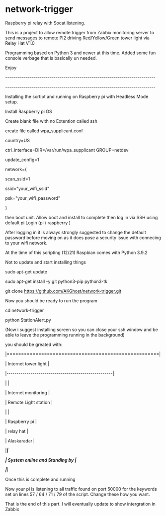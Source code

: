 # network-trigger
Raspberry pi relay with Socat listening.

This is a project to allow remote trigger from Zabbix monitoring server to send messages to remote PI2 driving Red/Yellow/Green tower light via Relay Hat V1.0  </p>
Programming based on Python 3 and newer at this time. Added some fun console verbage that is basically un needed.   </p>
Enjoy </p>

--------------------------------------------------------------------------- </p>
--------------------------------------------------------------------------- </p>
Installing the scrtipt and running on Raspberry pi with Headless Mode setup.</p>
</p>
Install Raspberry pi OS</p>
Create blank file with no Extention called ssh </p> 
create file called wpa_supplicant.conf </p>

country=US</p>
ctrl_interface=DIR=/var/run/wpa_supplicant GROUP=netdev</p>
update_config=1</p>

network={</p>
scan_ssid=1</p>
ssid="your_wifi_ssid"</p>
psk="your_wifi_password"</p>
} 

then boot unit. Allow boot and install to complete then log in via SSH using default pi Login  (pi / raspberry )</p>
After logging in it is always strongly suggested to change the default password before moving on as it does pose a security issue with connecing to your wifi network. </p>
At the time of this scripting (12/21) Raspbian comes with Python 3.9.2</p>
Not to update and start installing things</p>
sudo apt-get update</p>
sudo apt-get install -y git python3-pip python3-tk</p>
git clone https://github.com/AKGhost/network-trigger.git</p>
</p>
Now you should be ready to run the program</p>
cd network-trigger</p>
python StationAlert.py</p>
(Now i suggest installing screen so you can close your ssh window and be able to leave the programming running in the background)</p>
you should be greated with:</p>

|=====================================================|</p>
|                 Internet tower light                |</p>
|-----------------------------------------------------|</p>
|                                                     |</p>
|                  Internet monitoring                |</p>
|                  Remote Light station               |</p>
|                                                     |</p>
|                      Raspberry pi                   |</p>
|                      relay hat                      |</p>
|                                          Alaskaradar|</p>
|_____________________________________________________|</p>
|             System online and Standing by           |</p>
|_____________________________________________________|</p>


Once this is complete and running </p>
Now your pi is listening to all traffic found on port 50000 for the keywords set on lines 57 / 64 / 71 / 79  of the script. Change these how you want. </p>

That is the end of this part. I will eventually update to show intergration in Zabbix</p>
